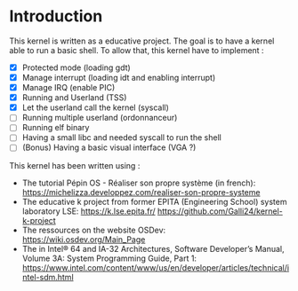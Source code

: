 # Introduction

This kernel is written as a educative project. The goal is to have a kernel able to run a basic shell. To allow that, this kernel have to implement :
- [X] Protected mode (loading gdt)
- [X] Manage interrupt (loading idt and enabling interrupt)
- [X] Manage IRQ (enable PIC)
- [X] Running and Userland (TSS)
- [X] Let the userland call the kernel (syscall)
- [ ] Running multiple userland (ordonnanceur)
- [ ] Running elf binary
- [ ] Having a small libc and needed syscall to run the shell
- [ ] (Bonus) Having a basic visual interface (VGA ?)

This kernel has been written using :
- The tutorial Pépin OS - Réaliser son propre système (in french): https://michelizza.developpez.com/realiser-son-propre-systeme
- The educative k project from former EPITA (Engineering School) system laboratory LSE:
https://k.lse.epita.fr/
https://github.com/Galli24/kernel-k-project
- The ressources on the website OSDev:
https://wiki.osdev.org/Main_Page
- The in Intel® 64 and IA-32 Architectures, Software Developer’s Manual, Volume 3A: System Programming Guide, Part 1:
https://www.intel.com/content/www/us/en/developer/articles/technical/intel-sdm.html